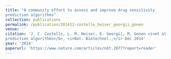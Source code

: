 ```yaml
---
title: "A community effort to assess and improve drug sensitivity
prediction algorithms"
collection: publications
permalink: /publication/201412-costello_heiser_georgii_gonen
venue: ''
citation: 'J. C. Costello, L. M. Heiser, E. Georgii, M. Gonen <i>et al.</i>. <b>A community effort to assess and improve drug sensitivity
prediction algorithms</b>, <i>Nat. Biotechnol.,</i> Dec 2014'
year: '2014'
paperurl: 'https://www.nature.com/articles/nbt.2877?report=reader'
---
```

